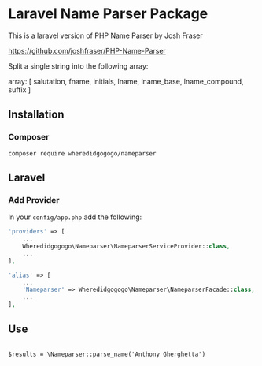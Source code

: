 # Laravel Name Parser Package

This is a laravel version of PHP Name Parser by Josh Fraser

https://github.com/joshfraser/PHP-Name-Parser

Split a single string into the following array:

array: [
  salutation,
  fname,
  initials,
  lname,
  lname_base,
  lname_compound,
  suffix
]


## Installation

### Composer

```shell
composer require wheredidgogogo/nameparser
```

## Laravel

### Add Provider
In your `config/app.php` add the following:

```php
'providers' => [
    ...
    Wheredidgogogo\Nameparser\NameparserServiceProvider::class,
    ...
],

'alias' => [
    ...
    'Nameparser' => Wheredidgogogo\Nameparser\NameparserFacade::class,
    ...
],
```

## Use

```shell

$results = \Nameparser::parse_name('Anthony Gherghetta')

```

